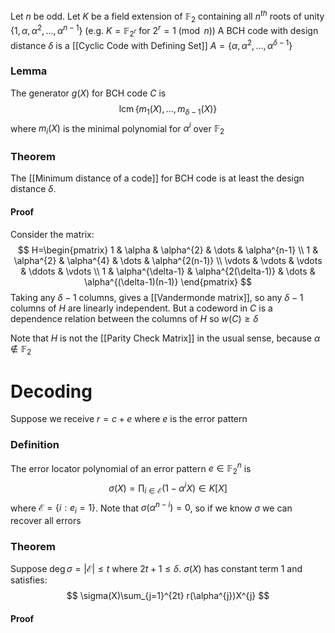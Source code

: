 Let $n$ be odd.
Let $K$ be a field extension of $\mathbb{F}_{2}$ containing all $n^{th}$ roots 
of unity $\{ 1, \alpha, \alpha^{2},\dots,\alpha^{n-1} \}$ (e.g. $K=\mathbb{F}_{2^{r}}$ for $2^{r}=1\pmod{n}$)
A BCH code with design distance $\delta$
is a [[Cyclic Code with Defining Set]] $A=\{ \alpha,\alpha^{2},\dots,\alpha^{\delta-1} \}$
### Lemma
The generator $g(X)$ for BCH code $C$ is 
$$
\operatorname{lcm} \{ m_{1}(X), \dots, m_{\delta-1}(X) \}
$$
where $m_{i}(X)$ is the minimal polynomial for $\alpha^{i}$ over $\mathbb{F}_{2}$
### Theorem
The [[Minimum distance of a code]] for BCH code is at least the design distance $\delta$.
#### Proof
Consider the matrix:
$$
H=\begin{pmatrix}
1 & \alpha & \alpha^{2} & \dots & \alpha^{n-1} \\
1 & \alpha^{2} & \alpha^{4} & \dots & \alpha^{2(n-1)} \\
\vdots & \vdots & \vdots & \ddots & \vdots \\
1 & \alpha^{\delta-1} & \alpha^{2(\delta-1)} & \dots & \alpha^{(\delta-1)(n-1)}
\end{pmatrix}
$$
Taking any $\delta-1$ columns, gives a [[Vandermonde matrix]], 
so any $\delta-1$ columns of $H$ are linearly independent.
But a codeword in $C$ is a dependence relation 
between the columns of $H$ so $w(C)\geq\delta$

Note that $H$ is not the [[Parity Check Matrix]] 
in the usual sense, because $\alpha \not\in \mathbb{F}_{2}$
# Decoding
Suppose we receive $r=c+e$ where $e$ is the error pattern
### Definition
The error locator polynomial of an error pattern $e\in \mathbb{F}_{2}^{n}$ is
$$
\sigma(X)=\prod_{i\in \mathcal{E}}(1-\alpha^{i}X)\in K[X]
$$
where $\mathcal{E}=\{ i: e_{i}=1 \}$.
Note that $\sigma(\alpha^{n-i})=0$, so if we know $\sigma$ we can recover all errors
### Theorem
Suppose $\operatorname{deg}\sigma=\lvert \mathcal{E} \rvert\leq t$ where $2t+1\leq\delta$.
$\sigma(X)$ has constant term 1 and satisfies:
$$
\sigma(X)\sum_{j=1}^{2t} r(\alpha^{j})X^{j}
$$
#### Proof